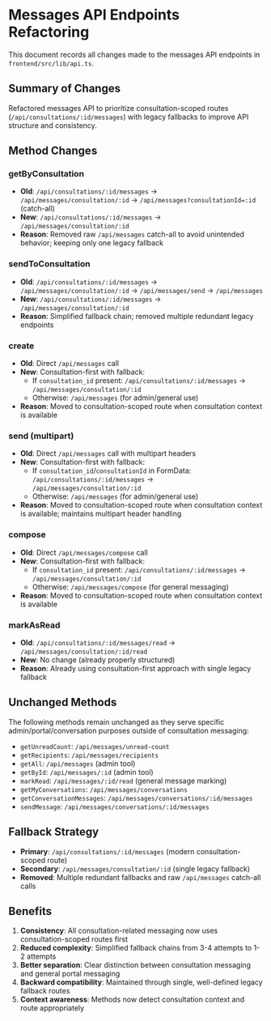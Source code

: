 # Messages API Endpoints Refactoring

This document records all changes made to the messages API endpoints in `frontend/src/lib/api.ts`.

## Summary of Changes

Refactored messages API to prioritize consultation-scoped routes (`/api/consultations/:id/messages`) with legacy fallbacks to improve API structure and consistency.

## Method Changes

### getByConsultation
- **Old**: `/api/consultations/:id/messages` → `/api/messages/consultation/:id` → `/api/messages?consultationId=:id` (catch-all)
- **New**: `/api/consultations/:id/messages` → `/api/messages/consultation/:id`
- **Reason**: Removed raw `/api/messages` catch-all to avoid unintended behavior; keeping only one legacy fallback

### sendToConsultation
- **Old**: `/api/consultations/:id/messages` → `/api/messages/consultation/:id` → `/api/messages/send` → `/api/messages`
- **New**: `/api/consultations/:id/messages` → `/api/messages/consultation/:id`
- **Reason**: Simplified fallback chain; removed multiple redundant legacy endpoints

### create
- **Old**: Direct `/api/messages` call
- **New**: Consultation-first with fallback:
  - If `consultation_id` present: `/api/consultations/:id/messages` → `/api/messages/consultation/:id`
  - Otherwise: `/api/messages` (for admin/general use)
- **Reason**: Moved to consultation-scoped route when consultation context is available

### send (multipart)
- **Old**: Direct `/api/messages` call with multipart headers
- **New**: Consultation-first with fallback:
  - If `consultation_id`/`consultationId` in FormData: `/api/consultations/:id/messages` → `/api/messages/consultation/:id`
  - Otherwise: `/api/messages` (for admin/general use)
- **Reason**: Moved to consultation-scoped route when consultation context is available; maintains multipart header handling

### compose
- **Old**: Direct `/api/messages/compose` call
- **New**: Consultation-first with fallback:
  - If `consultation_id` present: `/api/consultations/:id/messages` → `/api/messages/consultation/:id`
  - Otherwise: `/api/messages/compose` (for general messaging)
- **Reason**: Moved to consultation-scoped route when consultation context is available

### markAsRead
- **Old**: `/api/consultations/:id/messages/read` → `/api/messages/consultation/:id/read`
- **New**: No change (already properly structured)
- **Reason**: Already using consultation-first approach with single legacy fallback

## Unchanged Methods

The following methods remain unchanged as they serve specific admin/portal/conversation purposes outside of consultation messaging:

- `getUnreadCount`: `/api/messages/unread-count`
- `getRecipients`: `/api/messages/recipients`
- `getAll`: `/api/messages` (admin tool)
- `getById`: `/api/messages/:id` (admin tool)
- `markRead`: `/api/messages/:id/read` (general message marking)
- `getMyConversations`: `/api/messages/conversations`
- `getConversationMessages`: `/api/messages/conversations/:id/messages`
- `sendMessage`: `/api/messages/conversations/:id/messages`

## Fallback Strategy

- **Primary**: `/api/consultations/:id/messages` (modern consultation-scoped route)
- **Secondary**: `/api/messages/consultation/:id` (single legacy fallback)
- **Removed**: Multiple redundant fallbacks and raw `/api/messages` catch-all calls

## Benefits

1. **Consistency**: All consultation-related messaging now uses consultation-scoped routes first
2. **Reduced complexity**: Simplified fallback chains from 3-4 attempts to 1-2 attempts
3. **Better separation**: Clear distinction between consultation messaging and general portal messaging
4. **Backward compatibility**: Maintained through single, well-defined legacy fallback routes
5. **Context awareness**: Methods now detect consultation context and route appropriately